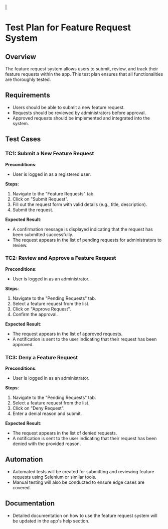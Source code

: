 |
# Test Plan for Feature Request System

## Overview
The feature request system allows users to submit, review, and track their feature requests within the app. This test plan ensures that all functionalities are thoroughly tested.

## Requirements
- Users should be able to submit a new feature request.
- Requests should be reviewed by administrators before approval.
- Approved requests should be implemented and integrated into the system.

## Test Cases

### TC1: Submit a New Feature Request
**Preconditions**:
- User is logged in as a registered user.

**Steps**:
1. Navigate to the "Feature Requests" tab.
2. Click on "Submit Request".
3. Fill out the request form with valid details (e.g., title, description).
4. Submit the request.

**Expected Result**:
- A confirmation message is displayed indicating that the request has been submitted successfully.
- The request appears in the list of pending requests for administrators to review.

### TC2: Review and Approve a Feature Request
**Preconditions**:
- User is logged in as an administrator.

**Steps**:
1. Navigate to the "Pending Requests" tab.
2. Select a feature request from the list.
3. Click on "Approve Request".
4. Confirm the approval.

**Expected Result**:
- The request appears in the list of approved requests.
- A notification is sent to the user indicating that their request has been approved.

### TC3: Deny a Feature Request
**Preconditions**:
- User is logged in as an administrator.

**Steps**:
1. Navigate to the "Pending Requests" tab.
2. Select a feature request from the list.
3. Click on "Deny Request".
4. Enter a denial reason and submit.

**Expected Result**:
- The request appears in the list of denied requests.
- A notification is sent to the user indicating that their request has been denied with the provided reason.

## Automation
- Automated tests will be created for submitting and reviewing feature requests using Selenium or similar tools.
- Manual testing will also be conducted to ensure edge cases are covered.

## Documentation
- Detailed documentation on how to use the feature request system will be updated in the app's help section.
